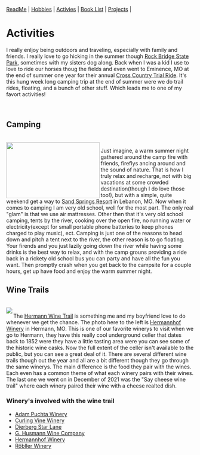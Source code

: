 [ReadMe](README.md) |
[Hobbies](Hobbies.md) |
[Activies](Activies.md) |
[Book List](BookList.md) |
[Projects](Projects.md) |

# **Activities**

I really enljoy being outdoors and traveling, especially with family and friends. I really love to go hicking in the summer though [Rock Bridge State Park](https://mostateparks.com/park/rock-bridge-memorial-state-park), sometimes with my sisters dog along. Back when I was a kid I use to love to ride our horses thoug the fields and even went to Eminence, MO at the end of summer one year for their annual [Cross Country Trial Ride](https://crosscountrytrailrides.com). It's this hung week long camping trip at the end of summer were we do trail rides, floating, and a bunch of other stuff. Which leads me to one of my favort activities!

<br>

## **Camping**  
<br>
<img src="https://encrypted-tbn0.gstatic.com/images?q=tbn:ANd9GcS-beSMOWSfuCA-GuaRG8K8ZpNKbgdYRGe1gQ&usqp=CAU" align="left" width="250" height="150"/>

Just imagine, a warm summer night gathered around the camp fire with friends, fireflys ancing around and the sound of nature. That is how I truly relax and recharge, not with big vacations at some crowded destination(though I do love those too!), but with a simple, quite weekend get a way to [Sand Springs Resort](https://www.sandspringresort.com) in Lebanon, MO. Now when it comes to camping I am very old school, well for the most part. The only real "glam" is that we use air mattresses. Other then that it's very old school camping, tents by the river, cooking over the open fire, no running water or electricity(except for small portable phone batteries to keep phones charged to play music), ect. Camping is just one of the reasons to head down and pitch a tent next to the river, the other reason is to go floating. Your firends and you just lazily going down the river while having some drinks is the best way to relax, and with the camp grouns providing a ride back in a rickety old school bus you can party and have all the fun you want. Then promptly crash when you get back to the campsite for a couple hours, get up have food and enjoy the warm summer night. 
<br>

## **Wine Trails**
<br>
<img src="https://encrypted-tbn0.gstatic.com/images?q=tbn:ANd9GcS3kKgeVwsHbLsHc5E3hmIDnMuL-Ml_AD4JEg&usqp=CAU" align="left"/>

The [Hermann Wine Trail](https://hermannwinetrail.com) is something me and my boyfriend love to do whenever we get the chance. The photo here to the left is [Hermannhof Winery](https://www.hermannhof.com) in Hermann, MO. This is one of our favorite winerys to visit when we go to Hermann, they have this really cool underground celler that dates back to 1852 were they have a little tasting area were you can see some of the historic wine casks. Now the full extent of the celler isn't available to the public, but you can see a great deal of it. There are several different wine trails though out the year and all are a bit different though they go through the same winerys. The main difference is the food they pair with the wines. Each even has a common theme of what each winery pairs with their wines. The last one we went on in December of 2021 was the "Say cheese wine trail" where each winery paired their wine with a cheese realted dish.

### **Winery's involved with the wine trail**
- [Adam Puchta Winery](https://adampuchtawine.com)
- [Curling Vine Winery](http://www.curlingvinewinery.com)
- [Dierberg Star Lane](https://www.hermannhof.com/tasting-room)
- [G. Husmann Wine Company](https://www.ghusmannwine.com)
- [Hermannhof Winery](https://www.hermannhof.com)
- [Röbller Winery](https://www.robllerwines.com)



